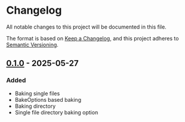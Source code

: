 # Changelog

All notable changes to this project will be documented in this file.

The format is based on [Keep a Changelog](https://keepachangelog.com/en/1.1.0/), and this project adheres to [Semantic Versioning](https://semver.org/spec/v2.0.0.html).


## [0.1.0] - 2025-05-27 

### Added

- Baking single files
- BakeOptions based baking
- Baking directory
- Single file directory baking option


[0.1.0]: https://github.com/KDesp73/baker/releases/tag/v0.1.0

